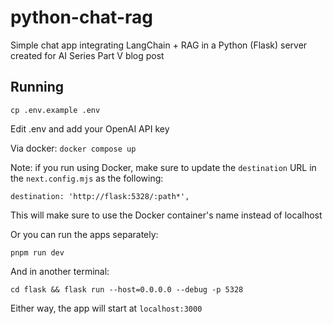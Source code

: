 # python-chat-rag

Simple chat app integrating LangChain + RAG in a Python (Flask) server created for AI Series Part V blog post

## Running

`cp .env.example .env`

Edit .env and add your OpenAI API key

Via docker: `docker compose up`

Note: if you run using Docker, make sure to update the `destination` URL in the `next.config.mjs` as the following: 
```
destination: 'http://flask:5328/:path*',
```

This will make sure to use the Docker container's name instead of localhost

Or you can run the apps separately:

 `pnpm run dev`

 And in another terminal:

 `cd flask && flask run --host=0.0.0.0 --debug -p 5328`

Either way, the app will start at `localhost:3000`
